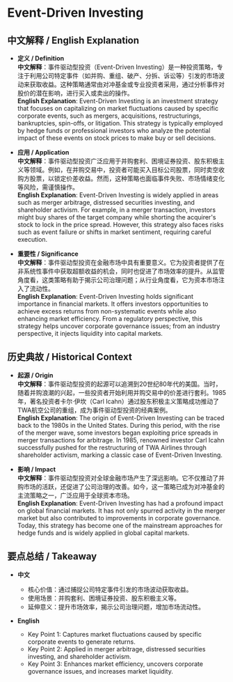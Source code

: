 # Event-Driven Investing

## 中文解释 / English Explanation

* **定义 / Definition**  
  **中文解释**：事件驱动型投资（Event-Driven Investing）是一种投资策略，专注于利用公司特定事件（如并购、重组、破产、分拆、诉讼等）引发的市场波动来获取收益。这种策略通常由对冲基金或专业投资者采用，通过分析事件对股价的潜在影响，进行买入或卖出的操作。  
  **English Explanation**: Event-Driven Investing is an investment strategy that focuses on capitalizing on market fluctuations caused by specific corporate events, such as mergers, acquisitions, restructurings, bankruptcies, spin-offs, or litigation. This strategy is typically employed by hedge funds or professional investors who analyze the potential impact of these events on stock prices to make buy or sell decisions.

* **应用 / Application**  
  **中文解释**：事件驱动型投资广泛应用于并购套利、困境证券投资、股东积极主义等领域。例如，在并购交易中，投资者可能买入目标公司股票，同时卖空收购方股票，以锁定价差收益。然而，这种策略也面临事件失败、市场情绪变化等风险，需谨慎操作。  
  **English Explanation**: Event-Driven Investing is widely applied in areas such as merger arbitrage, distressed securities investing, and shareholder activism. For example, in a merger transaction, investors might buy shares of the target company while shorting the acquirer's stock to lock in the price spread. However, this strategy also faces risks such as event failure or shifts in market sentiment, requiring careful execution.

* **重要性 / Significance**  
  **中文解释**：事件驱动型投资在金融市场中具有重要意义。它为投资者提供了在非系统性事件中获取超额收益的机会，同时也促进了市场效率的提升。从监管角度看，这类策略有助于揭示公司治理问题；从行业角度看，它为资本市场注入了流动性。  
  **English Explanation**: Event-Driven Investing holds significant importance in financial markets. It offers investors opportunities to achieve excess returns from non-systematic events while also enhancing market efficiency. From a regulatory perspective, this strategy helps uncover corporate governance issues; from an industry perspective, it injects liquidity into capital markets.

## 历史典故 / Historical Context

* **起源 / Origin**  
  **中文解释**：事件驱动型投资的起源可以追溯到20世纪80年代的美国。当时，随着并购浪潮的兴起，一些投资者开始利用并购交易中的价差进行套利。1985年，著名投资者卡尔·伊坎（Carl Icahn）通过股东积极主义策略成功推动了TWA航空公司的重组，成为事件驱动型投资的经典案例。  
  **English Explanation**: The origin of Event-Driven Investing can be traced back to the 1980s in the United States. During this period, with the rise of the merger wave, some investors began exploiting price spreads in merger transactions for arbitrage. In 1985, renowned investor Carl Icahn successfully pushed for the restructuring of TWA Airlines through shareholder activism, marking a classic case of Event-Driven Investing.

* **影响 / Impact**  
  **中文解释**：事件驱动型投资对全球金融市场产生了深远影响。它不仅推动了并购市场的活跃，还促进了公司治理的改善。如今，这一策略已成为对冲基金的主流策略之一，广泛应用于全球资本市场。  
  **English Explanation**: Event-Driven Investing has had a profound impact on global financial markets. It has not only spurred activity in the merger market but also contributed to improvements in corporate governance. Today, this strategy has become one of the mainstream approaches for hedge funds and is widely applied in global capital markets.

## 要点总结 / Takeaway

* **中文**  
  - 核心价值：通过捕捉公司特定事件引发的市场波动获取收益。  
  - 使用场景：并购套利、困境证券投资、股东积极主义等。  
  - 延伸意义：提升市场效率，揭示公司治理问题，增加市场流动性。  

* **English**  
  - Key Point 1: Captures market fluctuations caused by specific corporate events to generate returns.  
  - Key Point 2: Applied in merger arbitrage, distressed securities investing, and shareholder activism.  
  - Key Point 3: Enhances market efficiency, uncovers corporate governance issues, and increases market liquidity.